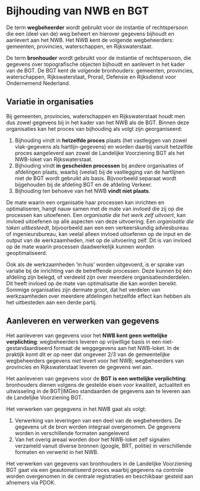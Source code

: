 # Bijhouding van NWB en BGT

De term **wegbeheerder** wordt gebruikt voor de instantie of rechtspersoon die een (deel van de) weg beheert en hierover gegevens bijhoudt en aanlevert aan het NWB. Het NWB kent de volgende wegbeheerders: gemeenten, provincies, waterschappen, en Rijkswaterstaat.

De term **bronhouder** wordt gebruikt voor de instantie of rechtspersoon, die gegevens over topografische objecten bijhoudt en aanlevert in het kader van de BGT. De BGT kent de volgende bronhouders: gemeenten, provincies, waterschappen, Rijkswaterstaat, Prorail, Defensie en Rijksdienst voor Ondernemend Nederland.

## Variatie in organisaties
Bij gemeenten, provincies, waterschappen en Rijkswaterstaat houdt men dus zowel gegevens bij in het kader van het NWB als de BGT. Binnen deze organisaties kan het proces van bijhouding als volgt zijn georganiseerd:
1. Bijhouding vindt in **hetzelfde proces** plaats (het vastleggen van zowel vlak-gegevens als hartlijn-gegevens) en worden daarbij vanuit hetzelfde proces aangeleverd aan zowel de Landelijke Voorziening BGT als het NWB-loket van Rijkswaterstaat.  
2. Bijhouding vindt **in gescheiden processen** bij andere organisaties of afdelingen plaats, waarbij (veelal) bij de vastlegging van de hartlijnen niet de BGT wordt gebruikt als basis. Bijvoorbeeld separaat wordt bijgehouden bij de afdeling BGT en de afdeling Verkeer.
3. Bijhouding ten behoeve van het NWB **vindt niet plaats**.

De mate waarin een organisatie haar processen kan inrichten en optimaliseren, hangt nauw samen met de mate van invloed die zij op die processen kan uitoefenen. Een _organisatie die het werk zelf uitvoert_, kan invloed uitoefenen op alle aspecten van deze uitvoering. Een _organisatie die taken uitbesteedt_, bijvoorbeeld aan een een verkeerskundig adviesbureau of ingenieursbureau, kan veelal alleen invloed uitoefenen op de input en de output van de werkzaamheden, niet op de uitvoering zelf. Dit is van invloed op de mate waarin processen daadwerkelijk kunnen worden geoptimaliseerd.

Ook als de werkzaamheden ‘in huis’ worden uitgevoerd, is er sprake van variatie bij de inrichting van de betreffende processen. Deze
kunnen bij één afdeling zijn belegd, of verdeeld zijn over meerdere organisatieonderdelen. Dit heeft invloed op de mate van optimalisatie die kan worden bereikt. Sommige organisaties zijn dermate groot, dat het verdelen van werkzaamheden over meerdere afdelingen hetzelfde effect kan hebben als het uitbesteden aan een derde partij.

## Aanleveren en verwerken van gegevens
Het aanleveren van gegevens voor het **NWB kent geen wettelijke verplichting**: wegbeheerders leveren op vrijwillige basis in een niet-gestandaardiseerd formaat de weggegevens aan het NWB-loket. In de praktijk komt dit er op neer dat ongeveer 2/3 van de gemeentelijke wegbeheerders gegevens _niet_ levert voor het NWB; wegbeheerders van provincies en Rijkswaterstaat leveren de gegevens wel aan.

Het aanleveren van gegevens voor de **BGT is een wettelijke verplichting**: bronhouders dienen volgens de gestelde eisen voor kwaliteit,  actualiteit en uitwisseling in de BGT|IMGeo standaarden de gegevens aan te leveren aan de Landelijke Voorziening BGT. 

Het verwerken van gegegvens in het NWB gaat als volgt: 
1.	Verwerking van leveringen van een deel van de wegbeheerders. De gegevens uit de bron worden integraal overgenomen. De gegevens worden in verschillende formaten aangeleverd 
2.	Van het overig areaal worden door het NWB-loket zelf signalen verzameld vanuit diverse bronnen (google, BRT, politie) in verschillende formaten en verwerkt in het NWB.

Het verwerken van gegevens van bronhouders in de Landelijke Voorziening BGT gaat via een geautomatiseerd proces waarbij gegevens na controle worden overgenomen in de centrale registraties en beschikbaar gesteld aan afnemers via PDOK.
